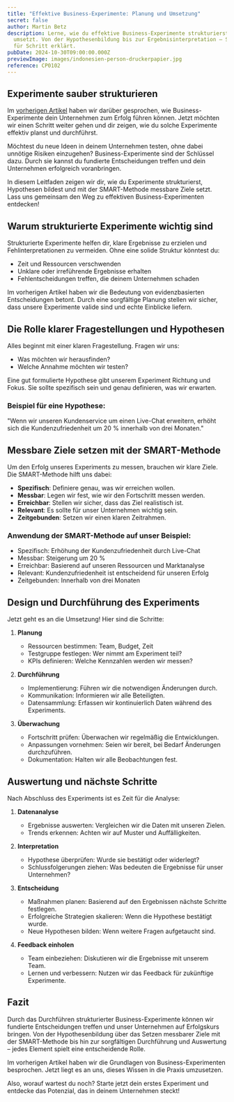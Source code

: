 ```yaml
---
title: "Effektive Business-Experimente: Planung und Umsetzung"
secret: false
author: Martin Betz
description: Lerne, wie du effektive Business-Experimente strukturierst und
  umsetzt. Von der Hypothesenbildung bis zur Ergebnisinterpretation – Schritt
  für Schritt erklärt.
pubDate: 2024-10-30T09:00:00.000Z
previewImage: images/indonesien-person-druckerpapier.jpg
reference: CP0102
---
```

## Experimente sauber strukturieren

Im [vorherigen Artikel](https://utxo.solutions/blog/business-experimente-dein-schl%C3%BCssel-zum-unternehmenserfolg) haben wir darüber gesprochen, wie Business-Experimente dein Unternehmen zum Erfolg führen können. Jetzt möchten wir einen Schritt weiter gehen und dir zeigen, wie du solche Experimente effektiv planst und durchführst.

Möchtest du neue Ideen in deinem Unternehmen testen, ohne dabei unnötige Risiken einzugehen? Business-Experimente sind der Schlüssel dazu. Durch sie kannst du fundierte Entscheidungen treffen und dein Unternehmen erfolgreich voranbringen.

In diesem Leitfaden zeigen wir dir, wie du Experimente strukturierst, Hypothesen bildest und mit der SMART-Methode messbare Ziele setzt. Lass uns gemeinsam den Weg zu effektiven Business-Experimenten entdecken!

## Warum strukturierte Experimente wichtig sind

Strukturierte Experimente helfen dir, klare Ergebnisse zu erzielen und Fehlinterpretationen zu vermeiden. Ohne eine solide Struktur könntest du:

* Zeit und Ressourcen verschwenden
* Unklare oder irreführende Ergebnisse erhalten
* Fehlentscheidungen treffen, die deinem Unternehmen schaden

Im vorherigen Artikel haben wir die Bedeutung von evidenzbasierten Entscheidungen betont. Durch eine sorgfältige Planung stellen wir sicher, dass unsere Experimente valide sind und echte Einblicke liefern.

## Die Rolle klarer Fragestellungen und Hypothesen

Alles beginnt mit einer klaren Fragestellung. Fragen wir uns:

* Was möchten wir herausfinden?
* Welche Annahme möchten wir testen?

Eine gut formulierte Hypothese gibt unserem Experiment Richtung und Fokus. Sie sollte spezifisch sein und genau definieren, was wir erwarten.

### Beispiel für eine Hypothese:

"Wenn wir unseren Kundenservice um einen Live-Chat erweitern, erhöht sich die Kundenzufriedenheit um 20 % innerhalb von drei Monaten."

## Messbare Ziele setzen mit der SMART-Methode

Um den Erfolg unseres Experiments zu messen, brauchen wir klare Ziele. Die SMART-Methode hilft uns dabei:

* **Spezifisch**: Definiere genau, was wir erreichen wollen.
* **Messbar**: Legen wir fest, wie wir den Fortschritt messen werden.
* **Erreichbar**: Stellen wir sicher, dass das Ziel realistisch ist.
* **Relevant**: Es sollte für unser Unternehmen wichtig sein.
* **Zeitgebunden**: Setzen wir einen klaren Zeitrahmen.

### Anwendung der SMART-Methode auf unser Beispiel:

* Spezifisch: Erhöhung der Kundenzufriedenheit durch Live-Chat
* Messbar: Steigerung um 20 %
* Erreichbar: Basierend auf unseren Ressourcen und Marktanalyse
* Relevant: Kundenzufriedenheit ist entscheidend für unseren Erfolg
* Zeitgebunden: Innerhalb von drei Monaten

## Design und Durchführung des Experiments

Jetzt geht es an die Umsetzung! Hier sind die Schritte:

1. **Planung**

   * Ressourcen bestimmen: Team, Budget, Zeit
   * Testgruppe festlegen: Wer nimmt am Experiment teil?
   * KPIs definieren: Welche Kennzahlen werden wir messen?
2. **Durchführung**

   * Implementierung: Führen wir die notwendigen Änderungen durch.
   * Kommunikation: Informieren wir alle Beteiligten.
   * Datensammlung: Erfassen wir kontinuierlich Daten während des Experiments.
3. **Überwachung**

   * Fortschritt prüfen: Überwachen wir regelmäßig die Entwicklungen.
   * Anpassungen vornehmen: Seien wir bereit, bei Bedarf Änderungen durchzuführen.
   * Dokumentation: Halten wir alle Beobachtungen fest.

## Auswertung und nächste Schritte

Nach Abschluss des Experiments ist es Zeit für die Analyse:

1. **Datenanalyse**

   * Ergebnisse auswerten: Vergleichen wir die Daten mit unseren Zielen.
   * Trends erkennen: Achten wir auf Muster und Auffälligkeiten.
2. **Interpretation**

   * Hypothese überprüfen: Wurde sie bestätigt oder widerlegt?
   * Schlussfolgerungen ziehen: Was bedeuten die Ergebnisse für unser Unternehmen?
3. **Entscheidung**

   * Maßnahmen planen: Basierend auf den Ergebnissen nächste Schritte festlegen.
   * Erfolgreiche Strategien skalieren: Wenn die Hypothese bestätigt wurde.
   * Neue Hypothesen bilden: Wenn weitere Fragen aufgetaucht sind.
4. **Feedback einholen**

   * Team einbeziehen: Diskutieren wir die Ergebnisse mit unserem Team.
   * Lernen und verbessern: Nutzen wir das Feedback für zukünftige Experimente.

## Fazit

Durch das Durchführen strukturierter Business-Experimente können wir fundierte Entscheidungen treffen und unser Unternehmen auf Erfolgskurs bringen. Von der Hypothesenbildung über das Setzen messbarer Ziele mit der SMART-Methode bis hin zur sorgfältigen Durchführung und Auswertung – jedes Element spielt eine entscheidende Rolle.

Im vorherigen Artikel haben wir die Grundlagen von Business-Experimenten besprochen. Jetzt liegt es an uns, dieses Wissen in die Praxis umzusetzen.

Also, worauf wartest du noch? Starte jetzt dein erstes Experiment und entdecke das Potenzial, das in deinem Unternehmen steckt!
